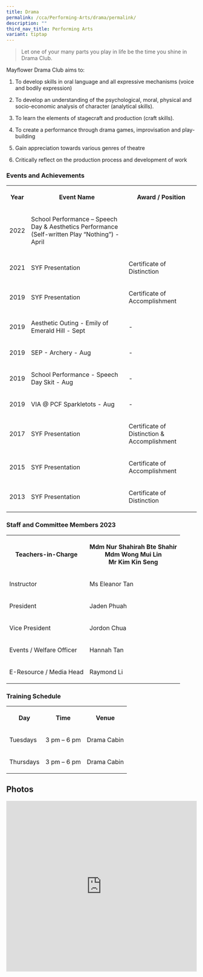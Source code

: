 ```yaml
---
title: Drama
permalink: /cca/Performing-Arts/drama/permalink/
description: ""
third_nav_title: Performing Arts
variant: tiptap
---
```

<blockquote>
<p>Let one of your many parts you play in life be the time you shine in Drama
Club.</p>
</blockquote>
<p>Mayflower Drama Club aims to:</p>
<ol data-tight="true" class="tight">
<li>
<p>To develop skills in oral language and all expressive mechanisms (voice
and bodily expression)</p>
</li>
<li>
<p>To develop an understanding of the psychological, moral, physical and
socio-economic analysis of character (analytical skills).</p>
</li>
<li>
<p>To learn the elements of stagecraft and production (craft skills).</p>
</li>
<li>
<p>To create a performance through drama games, improvisation and play-building</p>
</li>
<li>
<p>Gain appreciation towards various genres of theatre</p>
</li>
<li>
<p>Critically reflect on the production process and development of work</p>
</li>
</ol>
<h3>Events and Achievements</h3>
<table style="minWidth: 75px">
<colgroup>
<col>
<col>
<col>
</colgroup>
<tbody>
<tr>
<th rowspan="1" colspan="1">
<p>Year</p>
</th>
<th rowspan="1" colspan="1">
<p>Event Name</p>
</th>
<th rowspan="1" colspan="1">
<p>Award / Position</p>
</th>
</tr>
<tr>
<td rowspan="1" colspan="1">
<p>2022</p>
</td>
<td rowspan="1" colspan="1">
<p>School Performance – Speech Day &amp; Aesthetics Performance (Self-written
Play “Nothing”) - April</p>
</td>
<td rowspan="1" colspan="1">
<p></p>
</td>
</tr>
<tr>
<td rowspan="1" colspan="1">
<p>2021</p>
</td>
<td rowspan="1" colspan="1">
<p>SYF Presentation</p>
</td>
<td rowspan="1" colspan="1">
<p>Certificate of Distinction</p>
</td>
</tr>
<tr>
<td rowspan="1" colspan="1">
<p>2019</p>
</td>
<td rowspan="1" colspan="1">
<p>SYF Presentation</p>
</td>
<td rowspan="1" colspan="1">
<p>Certificate of Accomplishment</p>
</td>
</tr>
<tr>
<td rowspan="1" colspan="1">
<p>2019</p>
</td>
<td rowspan="1" colspan="1">
<p>Aesthetic Outing - Emily of Emerald Hill - Sept</p>
</td>
<td rowspan="1" colspan="1">
<p>-</p>
</td>
</tr>
<tr>
<td rowspan="1" colspan="1">
<p>2019</p>
</td>
<td rowspan="1" colspan="1">
<p>SEP - Archery - Aug</p>
</td>
<td rowspan="1" colspan="1">
<p>-</p>
</td>
</tr>
<tr>
<td rowspan="1" colspan="1">
<p>2019</p>
</td>
<td rowspan="1" colspan="1">
<p>School Performance - Speech Day Skit - Aug</p>
</td>
<td rowspan="1" colspan="1">
<p>-</p>
</td>
</tr>
<tr>
<td rowspan="1" colspan="1">
<p>2019</p>
</td>
<td rowspan="1" colspan="1">
<p>VIA @ PCF Sparkletots - Aug</p>
</td>
<td rowspan="1" colspan="1">
<p>-</p>
</td>
</tr>
<tr>
<td rowspan="1" colspan="1">
<p>2017</p>
</td>
<td rowspan="1" colspan="1">
<p>SYF Presentation</p>
</td>
<td rowspan="1" colspan="1">
<p>Certificate of Distinction &amp; Accomplishment</p>
</td>
</tr>
<tr>
<td rowspan="1" colspan="1">
<p>2015</p>
</td>
<td rowspan="1" colspan="1">
<p>SYF Presentation</p>
</td>
<td rowspan="1" colspan="1">
<p>Certificate of Accomplishment</p>
</td>
</tr>
<tr>
<td rowspan="1" colspan="1">
<p>2013</p>
</td>
<td rowspan="1" colspan="1">
<p>SYF Presentation</p>
</td>
<td rowspan="1" colspan="1">
<p>Certificate of Distinction&nbsp;</p>
</td>
</tr>
</tbody>
</table>
<h3>Staff and Committee Members 2023</h3>
<table style="minWidth: 50px">
<colgroup>
<col>
<col>
</colgroup>
<tbody>
<tr>
<th rowspan="1" colspan="1">
<p>Teachers-in-Charge</p>
</th>
<th rowspan="1" colspan="1">
<p>Mdm Nur Shahirah Bte Shahir
<br>Mdm Wong Mui Lin
<br>Mr Kim Kin Seng</p>
</th>
</tr>
<tr>
<td rowspan="1" colspan="1">
<p>Instructor</p>
</td>
<td rowspan="1" colspan="1">
<p>Ms Eleanor Tan</p>
</td>
</tr>
<tr>
<td rowspan="1" colspan="1">
<p>President</p>
</td>
<td rowspan="1" colspan="1">
<p>Jaden Phuah</p>
</td>
</tr>
<tr>
<td rowspan="1" colspan="1">
<p>Vice President</p>
</td>
<td rowspan="1" colspan="1">
<p>Jordon Chua</p>
</td>
</tr>
<tr>
<td rowspan="1" colspan="1">
<p>Events / Welfare Officer</p>
</td>
<td rowspan="1" colspan="1">
<p>Hannah Tan</p>
</td>
</tr>
<tr>
<td rowspan="1" colspan="1">
<p>E-Resource / Media Head</p>
</td>
<td rowspan="1" colspan="1">
<p>Raymond Li</p>
</td>
</tr>
</tbody>
</table>
<h3>Training Schedule</h3>
<table style="minWidth: 75px">
<colgroup>
<col>
<col>
<col>
</colgroup>
<tbody>
<tr>
<th rowspan="1" colspan="1">
<p>Day</p>
</th>
<th rowspan="1" colspan="1">
<p>Time</p>
</th>
<th rowspan="1" colspan="1">
<p>Venue</p>
</th>
</tr>
<tr>
<td rowspan="1" colspan="1">
<p>Tuesdays</p>
</td>
<td rowspan="1" colspan="1">
<p>3 pm – 6 pm</p>
</td>
<td rowspan="1" colspan="1">
<p>Drama Cabin</p>
</td>
</tr>
<tr>
<td rowspan="1" colspan="1">
<p>Thursdays</p>
</td>
<td rowspan="1" colspan="1">
<p>3 pm – 6 pm</p>
</td>
<td rowspan="1" colspan="1">
<p>Drama Cabin</p>
</td>
</tr>
</tbody>
</table>
<h2>Photos</h2>
<div class="iframe-wrapper">
<iframe height="450" width="100%" allowfullscreen="true" frameborder="0" src="https://docs.google.com/presentation/d/e/2PACX-1vQEvq3BY4ndvrM2TDgXU7KcZPkhxgp7b-pE08CO5m3YW-vsVULwPYGY_a-pEhNkrmeiPVKBYAmNs2Bt/embed?start=true&amp;loop=true&amp;delayms=3000"></iframe>
</div>
<p></p>